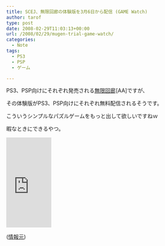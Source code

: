```yaml
---
title: SCEJ、無限回廊の体験版を3月6日から配信 (GAME Watch)
author: tarof
type: post
date: 2008-02-29T11:03:13+00:00
url: /2008/02/29/mugen-trial-game-watch/
categories:
  - Note
tags:
  - PS3
  - PSP
  - ゲーム

---
```

PS3、PSP向けにそれぞれ発売される[無限回廊][1]<img src="http://www.assoc-amazon.jp/e/ir?t=maplefactory-22&#038;l=as2&#038;o=9&#038;a=B0012AXS3I" width="1" height="1" border="0" alt="" style="border:none !important; margin:0px !important;" />[AA]ですが、
  
その体験版がPS3、PSP向けにそれぞれ無料配信されるそうです。

こういうシンプルなパズルゲームをもっと出して欲しいですねｗ
  
暇なときにできるやつ。

<!--more-->


  
<iframe src="http://rcm-jp.amazon.co.jp/e/cm?t=maplefactory-22&#038;o=9&#038;p=8&#038;l=as1&#038;asins=B0012AXS3I&#038;fc1=000000&#038;IS2=1&#038;lt1=_blank&#038;lc1=0000FF&#038;bc1=FFFFFF&#038;bg1=FFFFFF&#038;f=ifr&#038;nou=1" style="width:120px;height:240px;" scrolling="no" marginwidth="0" marginheight="0" frameborder="0"></iframe>

([情報元][2])

 [1]: http://www.amazon.co.jp/gp/product/B0012AXS3I?ie=UTF8&tag=maplefactory-22&linkCode=as2&camp=247&creative=1211&creativeASIN=B0012AXS3I
 [2]: http://www.watch.impress.co.jp/game/docs/20080229/mugen.htm